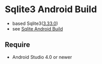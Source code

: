 # Sqlite3 Android Build

 - based Sqlite3([3.33.0](https://sqlite.org/changes.html))
 - see [Sqlite Android Build](https://sqlite.org/android/doc/trunk/www/index.wiki)
 
## Require

 - Android Studio 4.0 or newer